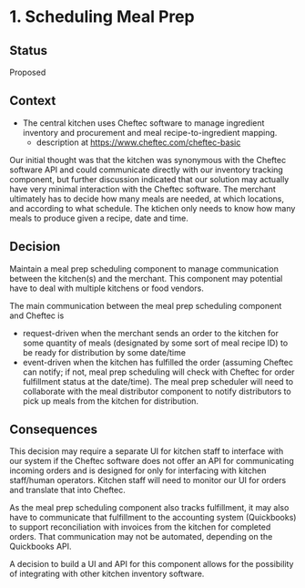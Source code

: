 # 1. Scheduling Meal Prep

## Status
Proposed

## Context
* The central kitchen uses Cheftec software to manage ingredient inventory and procurement and meal recipe-to-ingredient mapping.
  * description at https://www.cheftec.com/cheftec-basic

Our initial thought was that the kitchen was synonymous with the Cheftec software API and could communicate directly with our inventory tracking component, but further discussion indicated that our solution may actually have very minimal interaction with the Cheftec software. The merchant ultimately has to decide how many meals are needed, at which locations, and according to what schedule. The ktichen only needs to know how many meals to produce given a recipe, date and time.

## Decision
Maintain a meal prep scheduling component to manage communication between the kitchen(s) and the merchant. This component may potential have to deal with multiple kitchens or food vendors.

The main communication between the meal prep scheduling component and Cheftec is 
* request-driven when the merchant sends an order to the kitchen for some quantity of meals (designated by some sort of meal recipe ID) to be ready for distribution by some date/time
* event-driven when the kitchen has fulfilled the order (assuming Cheftec can notify; if not, meal prep scheduling will check with Cheftec for order fulfillment status at the date/time). The meal prep scheduler will need to collaborate with the meal distributor component to notify distributors to pick up meals from the kitchen for distribution.

## Consequences
This decision may require a separate UI for kitchen staff to interface with our system if the Cheftec software does not offer an API for communicating incoming orders and is designed for only for interfacing with kitchen staff/human operators. Kitchen staff will need to monitor our UI for orders and translate that into Cheftec.

As the meal prep scheduling component also tracks fulfillment, it may also have to communicate that fulfillment to the accounting system (Quickbooks) to support reconciliation with invoices from the kitchen for completed orders. That communication may not be automated, depending on the Quickbooks API. 

A decision to build a UI and API for this component allows for the possibility of integrating with other kitchen inventory software.
